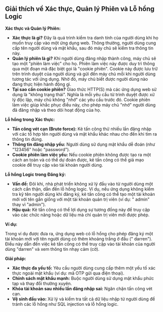 ## Giải thích về Xác thực, Quản lý Phiên và Lỗ hổng Logic

**Xác thực và Quản lý Phiên:**

* **Xác thực là gì?** Đây là quá trình kiểm tra danh tính của người dùng khi họ muốn truy cập vào một ứng dụng web. Thông thường, người dùng cung cấp tên người dùng và mật khẩu, sau đó máy chủ sẽ kiểm tra thông tin này.
* **Quản lý phiên là gì?** Khi người dùng đăng nhập thành công, máy chủ sẽ tạo một "phiên làm việc" cho họ. Phiên làm việc này được duy trì thông qua một đoạn mã đặc biệt gọi là "cookie phiên". Cookie này được lưu trữ trên trình duyệt của người dùng và gửi đến máy chủ mỗi khi người dùng tương tác với ứng dụng. Nhờ đó, máy chủ biết được người dùng nào đang thực hiện hành động gì.
* **Tại sao cần cookie phiên?** Giao thức HTTP(S) mà các ứng dụng web sử dụng là "không trạng thái". Nghĩa là mỗi yêu cầu từ trình duyệt được xử lý độc lập, máy chủ không "nhớ" các yêu cầu trước đó. Cookie phiên làm việc giúp khắc phục điều này, cho phép máy chủ "nhớ" người dùng đã đăng nhập và theo dõi hoạt động của họ.

**Lỗ hổng trong Xác thực:**

* **Tấn công vét cạn (Brute force):** Kẻ tấn công thử nhiều lần đăng nhập với các tổ hợp tên người dùng và mật khẩu khác nhau cho đến khi tìm ra thông tin đúng.
* **Thông tin đăng nhập yếu:** Người dùng sử dụng mật khẩu dễ đoán (như "123456" hoặc "password").
* **Cookie phiên làm việc yếu:** Nếu cookie phiên không được tạo ra một cách an toàn và có thể dự đoán được, kẻ tấn công có thể giả mạo cookie để truy cập vào tài khoản người dùng.

**Lỗ hổng Logic trong Đăng ký:**

* **Vấn đề:** Đôi khi, nhà phát triển không xử lý đầu vào từ người dùng một cách cẩn thận, dẫn đến lỗ hổng logic. Ví dụ, nếu ứng dụng không kiểm tra kỹ tên người dùng khi đăng ký, kẻ tấn công có thể tạo một tài khoản mới với tên gần giống với một tài khoản quản trị viên (ví dụ: " admin" thay vì "admin").
* **Hậu quả:** Kẻ tấn công có thể lợi dụng sự tương đồng này để truy cập vào các chức năng hoặc dữ liệu mà chỉ quản trị viên mới được phép.

**Ví dụ:**

Trong ví dụ được đưa ra, ứng dụng web có lỗ hổng cho phép đăng ký một tài khoản mới với tên người dùng có thêm khoảng trắng ở đầu (" darren"). Điều này dẫn đến việc kẻ tấn công có thể truy cập vào tài khoản của người dùng "darren" và xem thông tin nhạy cảm (cờ).

**Giải pháp:**

* **Xác thực đa yếu tố:** Yêu cầu người dùng cung cấp thêm một yếu tố xác thực ngoài mật khẩu (ví dụ: mã OTP gửi qua điện thoại).
* **Chính sách mật khẩu mạnh:** Buộc người dùng sử dụng mật khẩu phức tạp và thay đổi thường xuyên.
* **Khóa tài khoản sau nhiều lần đăng nhập sai:** Ngăn chặn tấn công vét cạn.
* **Vệ sinh đầu vào:** Xử lý và kiểm tra tất cả dữ liệu nhập từ người dùng để tránh các lỗ hổng như SQL injection và lỗ hổng logic. 

